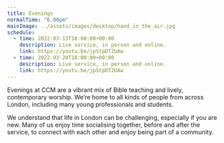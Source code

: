 ```yaml
---
title: Evenings
normalTime: "6.00pm"
mainImage: ../assets/images/desktop/hand_in_the_air.jpg
schedule:          
  - time: 2022-03-13T18:00:00+00:00
    description: Live service, in person and online.
    link: https://youtu.be/jpStpDT2UAw
  - time: 2022-03-20T18:00:00+00:00
    description: Live service, in person and online.
    link: https://youtu.be/jpStpDT2UAw
---
```

Evenings at CCM are a vibrant mix of Bible teaching and lively, contemporary worship. We’re home to all kinds of people from across London, including many young professionals and students.

We understand that life in London can be challenging, especially if you are new. Many of us enjoy time socialising together, before and after the service, to connect with each other and enjoy being part of a community.
